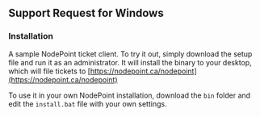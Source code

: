 ## Support Request for Windows

### Installation

A sample NodePoint ticket client. To try it out, simply download the setup file and run it as an administrator. It will install the binary to your desktop, which will file tickets to [https://nodepoint.ca/nodepoint](https://nodepoint.ca/nodepoint)

To use it in your own NodePoint installation, download the `bin` folder and edit the `install.bat` file with your own settings.

